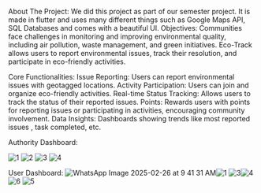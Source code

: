 About The Project: 
We did this project as part of our semester project. It is made in flutter and uses many different things such as Google Maps API, SQL Databases and comes with a beautiful UI.
Objectives:
Communities face challenges in monitoring and improving environmental quality, including air pollution, waste management, and green initiatives.
Eco-Track allows users to report environmental issues, track their resolution, and participate in eco-friendly activities.

Core Functionalities:
Issue Reporting: Users can report environmental issues with geotagged locations.
Activity Participation: Users can join and organize eco-friendly activities.
Real-time Status Tracking: Allows users to track the status of their reported issues.
Points: Rewards users with points for reporting issues or participating in activities, encouraging community involvement.
Data Insights: Dashboards showing trends like most reported issues , task completed, etc.

Authority Dashboard:

![1](https://github.com/user-attachments/assets/80c36087-5ad8-463e-b077-a6ab80948560)
![2](https://github.com/user-attachments/assets/0b2b0b2f-00ea-4f1c-9354-da7fd20996f7)
![3](https://github.com/user-attachments/assets/de94691a-482e-4835-ad02-504fd95db3cf)
![4](https://github.com/user-attachments/assets/ecd2bfc2-c2ed-4385-9bb1-badabc210df3)

User Dashboard:
![WhatsApp Image 2025-02-26 at 9 41 31 AM](https://github.com/user-attachments/assets/299f79c3-89b0-49e3-8b68-b7c2e7171fea)![1](https://github.com/user-attachments/assets/ddd13112-aabd-49e8-9624-d9ad85de910c)
![3](https://github.com/user-attachments/assets/6337b584-b360-4cfd-972d-b90975f801e4)![4](https://github.com/user-attachments/assets/f9a76dcf-3d65-48ce-8514-82e69d86ebc7)
![6](https://github.com/user-attachments/assets/3cfb68c2-e7ab-4cd4-aaf0-8bf8ef881c8d)
![5](https://github.com/user-attachments/assets/c8bfd62d-be74-455a-908f-7b9a448c1baa)

